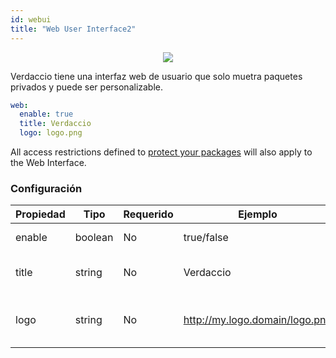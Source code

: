 ```yaml
---
id: webui
title: "Web User Interface2"
---
```



<p align="center"><img src="https://github.com/verdaccio/verdaccio/blob/master/assets/gif/verdaccio_big_30.gif?raw=true"></p>

Verdaccio tiene una interfaz web de usuario que solo muetra paquetes privados y puede ser personalizable.

```yaml
web:
  enable: true
  title: Verdaccio
  logo: logo.png
```

All access restrictions defined to [protect your packages](protect-your-dependencies.md) will also apply to the Web Interface.

### Configuración

| Propiedad | Tipo    | Requerido | Ejemplo                        | Soporte | Descripcion                          |
| --------- | ------- | --------- | ------------------------------ | ------- | ------------------------------------ |
| enable    | boolean | No        | true/false                     | all     | habilita la interfaz web             |
| title     | string  | No        | Verdaccio                      | all     | El título de la interfaz web         |
| logo      | string  | No        | http://my.logo.domain/logo.png | all     | el URI donde el logo esta localizado |